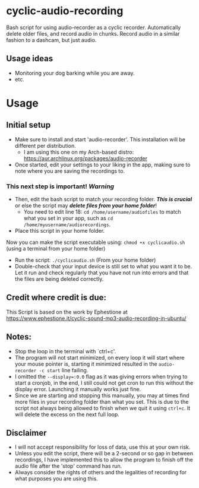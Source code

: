 # cyclic-audio-recording
Bash script for using audio-recorder as a cyclic recorder. Automatically delete older files, and record audio in chunks.
Record audio in a similar fashion to a dashcam, but just audio.

## Usage ideas
- Monitoring your dog barking while you are away.
- etc.

# Usage
## Initial setup
- Make sure to install and start 'audio-recorder'. This installation will be different per distribution.
  - I am using this one on my Arch-based distro: https://aur.archlinux.org/packages/audio-recorder
- Once started, edit your settings to your liking in the app, making sure to note where you are saving the recordings to.
### This next step is important! ***Warning***
- Then, edit the bash script to match your recording folder. ***This is crucial*** or else the script may ***delete files from your home folder***!
  - You need to edit line 18: `cd /home/username/audiofiles` to match what you set in your app, such as `cd /home/myusername/audiorecordings`.
- Place this script in your home folder.

Now you can make the script executable using: `chmod +x cyclicaudio.sh` (using a terminal from your home folder)

- Run the script: `./cyclicaudio.sh` (From your home folder)
- Double-check that your input device is still set to what you want it to be. Let it run and check regularly that you have not run into errors and that the files are being deleted correctly.

## Credit where credit is due:
This Script is based on the work by Ephestione at https://www.ephestione.it/cyclic-sound-mp3-audio-recording-in-ubuntu/

## Notes:
- Stop the loop in the terminal with `ctrl+c'.
- The program will not start minimized, on every loop it will start where your mouse pointer is, starting it minimized resulted in the `audio-recorder -c start` line failing.
- I omitted the `--display=:0.0` flag as it was giving errors when trying to start a cronjob, in the end, I still could not get cron to run this without the display error. Launching it manually works just fine.
- Since we are starting and stopping this manually, you may at times find more files in your recording folder than what you set. This is due to the script not always being allowed to finish when we quit it using `ctrl+c`. It will delete the excess on the next full loop.

## Disclaimer
- I will not accept responsibility for loss of data, use this at your own risk.
- Unless you edit the script, there will be a 2-second or so gap in between recordings, I have implemented this to allow the program to finish off the audio file after the 'stop' command has run.
- Always consider the rights of others and the legalities of recording for what purposes you are using this.
